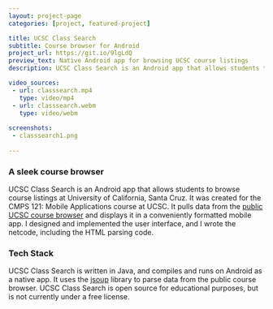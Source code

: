 ```yaml
---
layout: project-page
categories: [project, featured-project]

title: UCSC Class Search
subtitle: Course browser for Android
project_url: https://git.io/9lgLdQ
preview_text: Native Android app for browsing UCSC course listings
description: UCSC Class Search is an Android app that allows students to browse course listings at University of California, Santa Cruz. I designed and implemented the user interface, and I wrote the netcode, including the HTML parsing code. UCSC Class Search is written in Java, and compiles and runs on Android as a native app.

video_sources:
 - url: classsearch.mp4
   type: video/mp4
 - url: classsearch.webm
   type: video/webm
   
screenshots:
 - classsearch1.png
   
---
```


### A sleek course browser

UCSC Class Search is an Android app that allows students to browse course listings at University of California, Santa Cruz. It was created for the CMPS 121: Mobile Applications course at UCSC. It pulls data from the [public UCSC course browser](https://pisa.ucsc.edu/class_search/) and displays it in a conveniently formatted mobile app. I designed and implemented the user interface, and I wrote the netcode, including the HTML parsing code.

### Tech Stack

UCSC Class Search is written in Java, and compiles and runs on Android as a native app. It uses the [jsoup](http://jsoup.org/) library to parse data from the public course browser. UCSC Class Search is open source for educational purposes, but is not currently under a free license.
